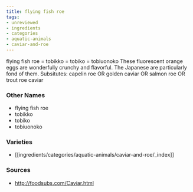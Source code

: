 ```yaml
---
title: flying fish roe
tags:
- unreviewed
- ingredients
- categories
- aquatic-animals
- caviar-and-roe
---
```

flying fish roe = tobikko = tobiko = tobiuonoko These fluorescent orange eggs are wonderfully crunchy and flavorful. The Japanese are particularly fond of them. Subsitutes: capelin roe OR golden caviar OR salmon roe OR trout roe caviar

### Other Names

* flying fish roe
* tobikko
* tobiko
* tobiuonoko

### Varieties

* [[ingredients/categories/aquatic-animals/caviar-and-roe/_index]]

### Sources
* http://foodsubs.com/Caviar.html
